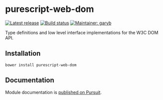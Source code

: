 # purescript-web-dom

[![Latest release](http://img.shields.io/github/release/purescript-web/purescript-web-dom.svg)](https://github.com/purescript-web/purescript-web-dom/releases)
[![Build status](https://travis-ci.org/purescript-web/purescript-web-dom.svg?branch=master)](https://travis-ci.org/purescript-web/purescript-web-dom)
[![Maintainer: garyb](https://img.shields.io/badge/maintainer-garyb-lightgrey.svg)](http://github.com/garyb)

Type definitions and low level interface implementations for the W3C DOM API.

## Installation

```
bower install purescript-web-dom
```

## Documentation

Module documentation is [published on Pursuit](http://pursuit.purescript.org/packages/purescript-web-dom).
